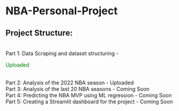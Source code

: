 # NBA-Personal-Project

## Project Structure: 
<br>
Part 1: Data Scraping and dataset structuring - <p style="color:green;">Uploaded</p>
<br>
Part 2: Analysis of the 2022 NBA season - Uploaded
<br>
Part 3: Analysis of the last 20 NBA seasons - Coming Soon 
<br>
Part 4: Predicting the NBA MVP using ML regression - Coming Soon 
<br>
Part 5: Creating a Streamlit dashboard for the project - Coming Soon 







